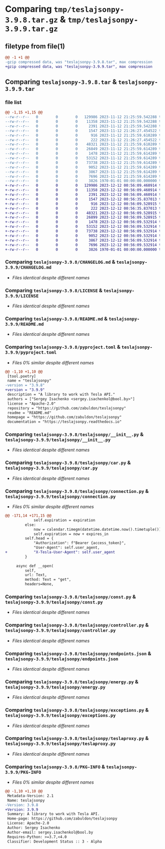 # Comparing `tmp/teslajsonpy-3.9.8.tar.gz` & `tmp/teslajsonpy-3.9.9.tar.gz`

## filetype from file(1)

```diff
@@ -1 +1 @@
-gzip compressed data, was "teslajsonpy-3.9.8.tar", max compression
+gzip compressed data, was "teslajsonpy-3.9.9.tar", max compression
```

## Comparing `teslajsonpy-3.9.8.tar` & `teslajsonpy-3.9.9.tar`

### file list

```diff
@@ -1,15 +1,15 @@
--rw-r--r--   0        0        0   129986 2023-11-12 21:25:59.542288 teslajsonpy-3.9.8/CHANGELOG.md
--rw-r--r--   0        0        0    11358 2023-11-12 21:25:59.542288 teslajsonpy-3.9.8/LICENSE
--rw-r--r--   0        0        0     2391 2023-11-12 21:25:59.542288 teslajsonpy-3.9.8/README.md
--rw-r--r--   0        0        0     1547 2023-11-12 21:26:27.454522 teslajsonpy-3.9.8/pyproject.toml
--rw-r--r--   0        0        0      916 2023-11-12 21:25:59.610289 teslajsonpy-3.9.8/teslajsonpy/__init__.py
--rw-r--r--   0        0        0      222 2023-11-12 21:26:27.454522 teslajsonpy-3.9.8/teslajsonpy/__version__.py
--rw-r--r--   0        0        0    48321 2023-11-12 21:25:59.610289 teslajsonpy-3.9.8/teslajsonpy/car.py
--rw-r--r--   0        0        0    26849 2023-11-12 21:25:59.614289 teslajsonpy-3.9.8/teslajsonpy/connection.py
--rw-r--r--   0        0        0     1478 2023-11-12 21:25:59.614289 teslajsonpy-3.9.8/teslajsonpy/const.py
--rw-r--r--   0        0        0    53152 2023-11-12 21:25:59.614289 teslajsonpy-3.9.8/teslajsonpy/controller.py
--rw-r--r--   0        0        0    73738 2023-11-12 21:25:59.614289 teslajsonpy-3.9.8/teslajsonpy/endpoints.json
--rw-r--r--   0        0        0     9052 2023-11-12 21:25:59.614289 teslajsonpy-3.9.8/teslajsonpy/energy.py
--rw-r--r--   0        0        0     3867 2023-11-12 21:25:59.614289 teslajsonpy-3.9.8/teslajsonpy/exceptions.py
--rw-r--r--   0        0        0     7696 2023-11-12 21:25:59.614289 teslajsonpy-3.9.8/teslajsonpy/teslaproxy.py
--rw-r--r--   0        0        0     3826 1970-01-01 00:00:00.000000 teslajsonpy-3.9.8/PKG-INFO
+-rw-r--r--   0        0        0   129986 2023-12-12 00:56:09.460914 teslajsonpy-3.9.9/CHANGELOG.md
+-rw-r--r--   0        0        0    11358 2023-12-12 00:56:09.460914 teslajsonpy-3.9.9/LICENSE
+-rw-r--r--   0        0        0     2391 2023-12-12 00:56:09.460914 teslajsonpy-3.9.9/README.md
+-rw-r--r--   0        0        0     1547 2023-12-12 00:56:35.837013 teslajsonpy-3.9.9/pyproject.toml
+-rw-r--r--   0        0        0      916 2023-12-12 00:56:09.528915 teslajsonpy-3.9.9/teslajsonpy/__init__.py
+-rw-r--r--   0        0        0      222 2023-12-12 00:56:35.837013 teslajsonpy-3.9.9/teslajsonpy/__version__.py
+-rw-r--r--   0        0        0    48321 2023-12-12 00:56:09.528915 teslajsonpy-3.9.9/teslajsonpy/car.py
+-rw-r--r--   0        0        0    26899 2023-12-12 00:56:09.528915 teslajsonpy-3.9.9/teslajsonpy/connection.py
+-rw-r--r--   0        0        0     1478 2023-12-12 00:56:09.532914 teslajsonpy-3.9.9/teslajsonpy/const.py
+-rw-r--r--   0        0        0    53152 2023-12-12 00:56:09.532914 teslajsonpy-3.9.9/teslajsonpy/controller.py
+-rw-r--r--   0        0        0    73738 2023-12-12 00:56:09.532914 teslajsonpy-3.9.9/teslajsonpy/endpoints.json
+-rw-r--r--   0        0        0     9052 2023-12-12 00:56:09.532914 teslajsonpy-3.9.9/teslajsonpy/energy.py
+-rw-r--r--   0        0        0     3867 2023-12-12 00:56:09.532914 teslajsonpy-3.9.9/teslajsonpy/exceptions.py
+-rw-r--r--   0        0        0     7696 2023-12-12 00:56:09.532914 teslajsonpy-3.9.9/teslajsonpy/teslaproxy.py
+-rw-r--r--   0        0        0     3826 1970-01-01 00:00:00.000000 teslajsonpy-3.9.9/PKG-INFO
```

### Comparing `teslajsonpy-3.9.8/CHANGELOG.md` & `teslajsonpy-3.9.9/CHANGELOG.md`

 * *Files identical despite different names*

### Comparing `teslajsonpy-3.9.8/LICENSE` & `teslajsonpy-3.9.9/LICENSE`

 * *Files identical despite different names*

### Comparing `teslajsonpy-3.9.8/README.md` & `teslajsonpy-3.9.9/README.md`

 * *Files identical despite different names*

### Comparing `teslajsonpy-3.9.8/pyproject.toml` & `teslajsonpy-3.9.9/pyproject.toml`

 * *Files 0% similar despite different names*

```diff
@@ -1,10 +1,10 @@
 [tool.poetry]
 name = "teslajsonpy"
-version = "3.9.8"
+version = "3.9.9"
 description = "A library to work with Tesla API."
 authors = ["Sergey Isachenko <sergey.isachenkol@bool.by>"]
 license = "Apache-2.0"
 repository = "https://github.com/zabuldon/teslajsonpy"
 readme = "README.md"
 homepage = "https://github.com/zabuldon/teslajsonpy"
 documentation = "https://teslajsonpy.readthedocs.io"
```

### Comparing `teslajsonpy-3.9.8/teslajsonpy/__init__.py` & `teslajsonpy-3.9.9/teslajsonpy/__init__.py`

 * *Files identical despite different names*

### Comparing `teslajsonpy-3.9.8/teslajsonpy/car.py` & `teslajsonpy-3.9.9/teslajsonpy/car.py`

 * *Files identical despite different names*

### Comparing `teslajsonpy-3.9.8/teslajsonpy/connection.py` & `teslajsonpy-3.9.9/teslajsonpy/connection.py`

 * *Files 0% similar despite different names*

```diff
@@ -171,14 +171,15 @@
             self.expiration = expiration
         else:
             now = calendar.timegm(datetime.datetime.now().timetuple())
             self.expiration = now + expires_in
         self.head = {
             "Authorization": f"Bearer {access_token}",
             "User-Agent": self.user_agent,
+            "X-Tesla-User-Agent": self.user_agent
         }
 
     async def __open(
         self,
         url: Text,
         method: Text = "get",
         headers=None,
```

### Comparing `teslajsonpy-3.9.8/teslajsonpy/const.py` & `teslajsonpy-3.9.9/teslajsonpy/const.py`

 * *Files identical despite different names*

### Comparing `teslajsonpy-3.9.8/teslajsonpy/controller.py` & `teslajsonpy-3.9.9/teslajsonpy/controller.py`

 * *Files identical despite different names*

### Comparing `teslajsonpy-3.9.8/teslajsonpy/endpoints.json` & `teslajsonpy-3.9.9/teslajsonpy/endpoints.json`

 * *Files identical despite different names*

### Comparing `teslajsonpy-3.9.8/teslajsonpy/energy.py` & `teslajsonpy-3.9.9/teslajsonpy/energy.py`

 * *Files identical despite different names*

### Comparing `teslajsonpy-3.9.8/teslajsonpy/exceptions.py` & `teslajsonpy-3.9.9/teslajsonpy/exceptions.py`

 * *Files identical despite different names*

### Comparing `teslajsonpy-3.9.8/teslajsonpy/teslaproxy.py` & `teslajsonpy-3.9.9/teslajsonpy/teslaproxy.py`

 * *Files identical despite different names*

### Comparing `teslajsonpy-3.9.8/PKG-INFO` & `teslajsonpy-3.9.9/PKG-INFO`

 * *Files 0% similar despite different names*

```diff
@@ -1,10 +1,10 @@
 Metadata-Version: 2.1
 Name: teslajsonpy
-Version: 3.9.8
+Version: 3.9.9
 Summary: A library to work with Tesla API.
 Home-page: https://github.com/zabuldon/teslajsonpy
 License: Apache-2.0
 Author: Sergey Isachenko
 Author-email: sergey.isachenkol@bool.by
 Requires-Python: >=3.7,<4.0
 Classifier: Development Status :: 3 - Alpha
```

